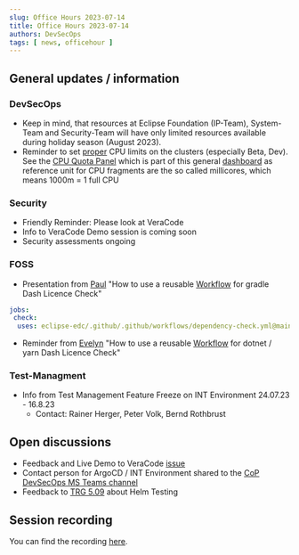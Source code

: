 ```yaml
---
slug: Office Hours 2023-07-14
title: Office Hours 2023-07-14
authors: DevSecOps
tags: [ news, officehour ]
---
```


## General updates / information

### DevSecOps

- Keep in mind, that resources at Eclipse Foundation (IP-Team), System-Team and Security-Team will have only limited resources available during holiday season (August 2023).
- Reminder to set [proper](https://eclipse-tractusx.github.io/docs/release/trg-5/trg-5-04/) CPU limits on the clusters (especially Beta, Dev). See the [CPU Quota Panel](https://grafana.dev.demo.catena-x.net/d/efa86fd1d0c121a26444b636a3f509a8/kubernetes-compute-resources-cluster?orgId=1&refresh=10s&from=now-7d&to=now&viewPanel=8) which is part of this general [dashboard](https://grafana.dev.demo.catena-x.net/d/efa86fd1d0c121a26444b636a3f509a8/kubernetes-compute-resources-cluster?orgId=1&refresh=10s&from=now-7d&to=now) as reference
  unit for CPU fragments are the so called millicores, which means 1000m = 1 full CPU

### Security

- Friendly Reminder: Please look at VeraCode
- Info to VeraCode Demo session is coming soon
- Security assessments ongoing

### FOSS

- Presentation from [Paul](https://github.com/paullatzelsperger) "How to use a reusable [Workflow](https://github.com/eclipse-edc/.github/blob/main/.github/workflows/dependency-check.yml) for gradle Dash Licence Check"

```yaml
jobs:
 check:
  uses: eclipse-edc/.github/.github/workflows/dependency-check.yml@main
```

- Reminder from [Evelyn](https://github.com/evegufy)  "How to use a reusable [Workflow](https://github.com/eclipse-tractusx/sig-infra/blob/main/.github/workflows/reusable-dependencies-dotnet.yaml) for dotnet / yarn Dash Licence Check"

### Test-Managment

- Info from Test Management Feature Freeze on INT Environment 24.07.23 - 16.8.23
  - Contact: Rainer Herger, Peter Volk, Bernd Rothbrust

## Open discussions

- Feedback and Live Demo to VeraCode [issue](https://github.com/eclipse-tractusx/sig-infra/issues/165)
- Contact person for ArgoCD / INT Environment shared to the [CoP DevSecOps MS Teams channel](https://teams.microsoft.com/l/channel/19%3a9a3c4a05a3514d07b973c13e7b468709%40thread.tacv2/CX%2520-%2520CoP%2520DevSecOps?groupId=17b1a2dc-67fb-4a49-a2ed-dd1344321439&tenantId=1ad22c6d-2f08-4f05-a0ba-e17f6ce88380)
- Feedback to [TRG 5.09](https://eclipse-tractusx.github.io/docs/release/trg-5/trg-5-09/) about Helm Testing

## Session recording

You can find the
recording [here](tbd).
